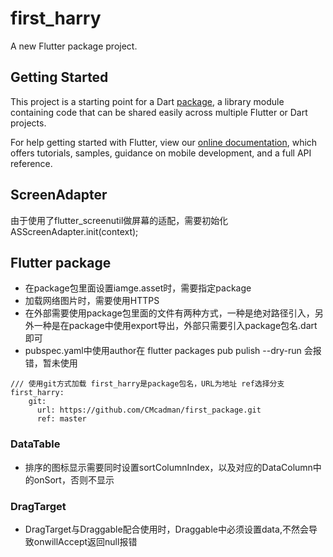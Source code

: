 # first_harry

A new Flutter package project.

## Getting Started

This project is a starting point for a Dart
[package](https://flutter.dev/developing-packages/),
a library module containing code that can be shared easily across
multiple Flutter or Dart projects.

For help getting started with Flutter, view our 
[online documentation](https://flutter.dev/docs), which offers tutorials, 
samples, guidance on mobile development, and a full API reference.

## ScreenAdapter

由于使用了flutter_screenutil做屏幕的适配，需要初始化
ASScreenAdapter.init(context);

## Flutter package
- 在package包里面设置iamge.asset时，需要指定package
- 加载网络图片时，需要使用HTTPS
- 在外部需要使用package包里面的文件有两种方式，一种是绝对路径引入，另外一种是在package中使用export导出，外部只需要引入package包名.dart即可
- pubspec.yaml中使用author在 flutter packages pub pulish --dry-run 会报错，暂未使用

```
/// 使用git方式加载 first_harry是package包名，URL为地址 ref选择分支
first_harry:
    git:
      url: https://github.com/CMcadman/first_package.git
      ref: master
```

### DataTable
- 排序的图标显示需要同时设置sortColumnIndex，以及对应的DataColumn中的onSort，否则不显示

### DragTarget
- DragTarget与Draggable配合使用时，Draggable中必须设置data,不然会导致onwillAccept返回null报错

